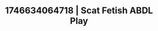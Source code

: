---
categories:
- Audio stimulation
- AI-generated
- Non-binary beauty
- Erotic voice acting
- Intimate rituals
- Mirror play
- ASMR
- Cosplay
image: /assets/images/1746634064718.jpg
layout: post
seo:
  description: Featured content with sensual ABDL Play, Scat Fetish. HD images available.
  keywords: ABDL Play, Scat Fetish
  og_image: /assets/images/1746634064718.jpg
  schema_type: VisualArtwork
tags:
- ABDL Play
- '#1746634064718'
- Scat Fetish
title: 1746634064718 | Scat Fetish ABDL Play
---